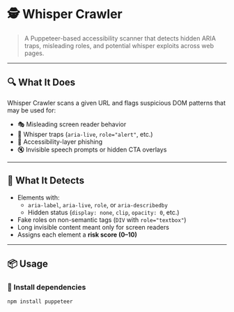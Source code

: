 # 🕵️ Whisper Crawler

> A Puppeteer-based accessibility scanner that detects hidden ARIA traps, misleading roles, and potential whisper exploits across web pages.

---

## 🔍 What It Does

Whisper Crawler scans a given URL and flags suspicious DOM patterns that may be used for:

- 🎭 Misleading screen reader behavior
- 👻 Whisper traps (`aria-live`, `role="alert"`, etc.)
- 🧼 Accessibility-layer phishing
- 🔇 Invisible speech prompts or hidden CTA overlays

---

## 🧠 What It Detects

- Elements with:
  - `aria-label`, `aria-live`, `role`, or `aria-describedby`
  - Hidden status (`display: none`, `clip`, `opacity: 0`, etc.)
- Fake roles on non-semantic tags (`DIV` with `role="textbox"`)
- Long invisible content meant only for screen readers
- Assigns each element a **risk score (0–10)**

---

## 📦 Usage

### 🔧 Install dependencies

```bash
npm install puppeteer
